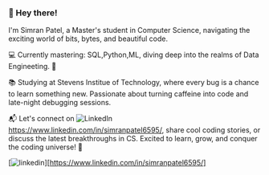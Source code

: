 ### 🌟 Hey there!

<!--
**SimranPatel6595/SimranPatel6595** is a ✨ _special_ ✨ repository because its `README.md` (this file) appears on your GitHub profile.

Here are some ideas to get you started:

- 🔭 I’m currently working on ...
- 🌱 I’m currently learning ...
- 👯 I’m looking to collaborate on ...
- 🤔 I’m looking for help with ...
- 💬 Ask me about ...
- 📫 How to reach me: ...
- 😄 Pronouns: ...
- ⚡ Fun fact: ...
-->

I'm Simran Patel, a Master's student in Computer Science, navigating the exciting world of bits, bytes, and beautiful code.

💻 Currently mastering: SQL,Python,ML, diving deep into the realms of Data Engineeting. 🚀

📚 Studying at Stevens Institue of Technology, where every bug is a chance to learn something new. Passionate about turning caffeine into code and late-night debugging sessions.

📬 Let's connect on ![LinkedIn](https://www.linkedin.com/in/simranpatel6595/) https://www.linkedin.com/in/simranpatel6595/, share cool coding stories, or discuss the latest breakthroughs in CS. Excited to learn, grow, and conquer the coding universe! 🌌


[![linkedin](https://cloud.githubusercontent.com/assets/17016297/18839848/0fc7e74e-83d2-11e6-8c6a-277fc9d6e067.png)][https://www.linkedin.com/in/simranpatel6595/]
